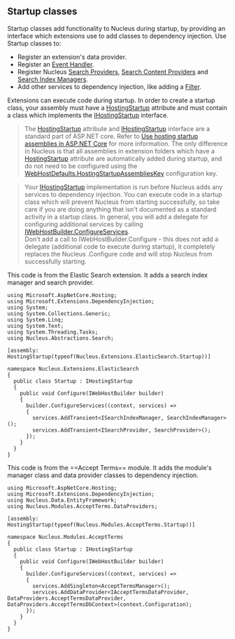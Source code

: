 ## Startup classes
Startup classes add functionality to Nucleus during startup, by providing an interface which extensions use to add classes to dependency injection.  Use Startup classes to:
- Register an extension's data provider.
- Register an [Event Handler](https://www.nucleus-cms.com/api-documentation/Nucleus.Abstractions.xml/Nucleus.Abstractions.EventHandlers.IEventDispatcher/).
- Register Nucleus [Search Providers](https://www.nucleus-cms.com/api-documentation/Nucleus.Abstractions.xml/Nucleus.Abstractions.Search.ISearchProvider/), 
[Search Content Providers](https://www.nucleus-cms.com/api-documentation/Nucleus.Abstractions.xml/Nucleus.Abstractions.Search.IContentMetaDataProducer/)
and [Search Index Managers](https://www.nucleus-cms.com/api-documentation/Nucleus.Abstractions.xml/Nucleus.Abstractions.Search.ISearchIndexManager/).
- Add other services to dependency injection, like adding a [Filter](https://docs.microsoft.com/en-us/aspnet/core/mvc/controllers/filters).

Extensions can execute code during startup.  In order to create a startup class, your assembly must have a 
[HostingStartup](https://docs.microsoft.com/en-us/dotnet/api/microsoft.aspnetcore.hosting.hostingstartupattribute) attribute and 
must contain a class which implements the [IHostingStartup](https://docs.microsoft.com/en-us/dotnet/api/microsoft.aspnetcore.hosting.ihostingstartup)
interface.

> The [HostingStartup](https://docs.microsoft.com/en-us/dotnet/api/microsoft.aspnetcore.hosting.hostingstartupattribute) attribute and 
[IHostingStartup](https://docs.microsoft.com/en-us/dotnet/api/microsoft.aspnetcore.hosting.ihostingstartup) interface are a standard part of 
ASP.NET core.  Refer to [Use hosting startup assemblies in ASP.NET Core](https://docs.microsoft.com/en-us/aspnet/core/fundamentals/host/platform-specific-configuration)
for more information.
The only difference in Nucleus is that all assemblies in extension folders which have a 
[HostingStartup](https://docs.microsoft.com/en-us/dotnet/api/microsoft.aspnetcore.hosting.hostingstartupattribute) attribute are automatically 
added during startup, and do not need to be configured using the
[WebHostDefaults.HostingStartupAssembliesKey](https://docs.microsoft.com/en-us/dotnet/api/microsoft.aspnetcore.hosting.webhostdefaults.hostingstartupassemblieskey)
configuration key.

> Your [IHostingStartup](https://docs.microsoft.com/en-us/dotnet/api/microsoft.aspnetcore.hosting.ihostingstartup) implementation is run before Nucleus 
adds any services to dependency injection.  You can execute code in a startup class which will prevent Nucleus from starting successfully, 
so take care if you are doing anything that isn't documented as a standard activity in a startup class.  In general, you will add a delegate
for configuring additional services by calling [IWebHostBuilder.ConfigureServices](https://docs.microsoft.com/en-us/dotnet/api/microsoft.aspnetcore.hosting.iwebhostbuilder.configureservices).  
Don't add a call to IWebHostBuilder.Configure - this does not add a delegate (additional code to execute during startup), it completely replaces 
the Nucleus .Configure code and will stop Nucleus from successfully starting.

This code is from the Elastic Search extension.  It adds a search index manager and search provider.
```
using Microsoft.AspNetCore.Hosting;
using Microsoft.Extensions.DependencyInjection;
using System;
using System.Collections.Generic;
using System.Linq;
using System.Text;
using System.Threading.Tasks;
using Nucleus.Abstractions.Search;

[assembly: HostingStartup(typeof(Nucleus.Extensions.ElasticSearch.Startup))]

namespace Nucleus.Extensions.ElasticSearch
{
  public class Startup : IHostingStartup
  {
    public void Configure(IWebHostBuilder builder)
    {
      builder.ConfigureServices((context, services) =>
      {
        services.AddTransient<ISearchIndexManager, SearchIndexManager>();
        services.AddTransient<ISearchProvider, SearchProvider>();
      });
    }
  }
}
```

This code is from the ==Accept Terms== module.  It adds the module's manager class and data provider classes to dependency injection.
```
using Microsoft.AspNetCore.Hosting;
using Microsoft.Extensions.DependencyInjection;
using Nucleus.Data.EntityFramework;
using Nucleus.Modules.AcceptTerms.DataProviders;

[assembly: HostingStartup(typeof(Nucleus.Modules.AcceptTerms.Startup))]

namespace Nucleus.Modules.AcceptTerms
{
  public class Startup : IHostingStartup
  {
    public void Configure(IWebHostBuilder builder)
    {
      builder.ConfigureServices((context, services) =>
      {
        services.AddSingleton<AcceptTermsManager>();
        services.AddDataProvider<IAcceptTermsDataProvider, DataProviders.AcceptTermsDataProvider, DataProviders.AcceptTermsDbContext>(context.Configuration);
      });
    }
  }
}
```